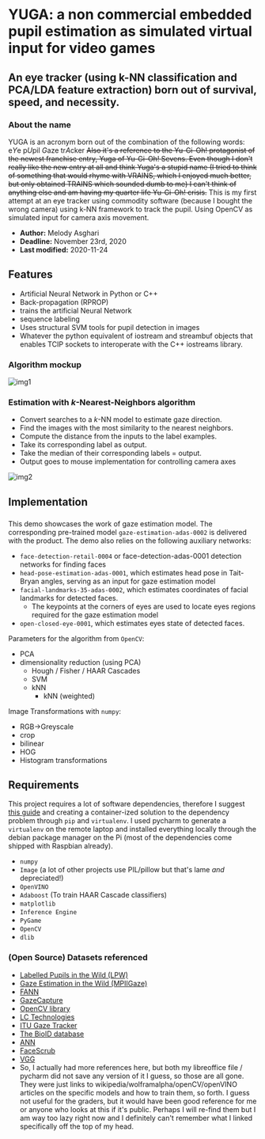 # YUGA: a non commercial embedded pupil estimation as simulated virtual input for video games 

## An eye tracker (using k-NN classification and PCA/LDA feature extraction) born out of survival, speed, and necessity.

### About the name

YUGA is an acronym born out of the combination of the following words: e*Y*e p*U*pil *G*aze tr*A*cker
~~Also it's a reference to the Yu-Gi-Oh! protagonist of the newest franchise entry, Yuga of Yu-Gi-Oh! Sevens. Even though I don't really like the new entry at all and think Yuga's a stupid name (I tried to think of something that would rhyme with VRAINS, which I enjoyed much better, but only obtained TRAINS which sounded dumb to me) I can't think of anything else and am having my quarter life Yu-Gi-Oh! crisis.~~
This is my first attempt at an eye tracker using commodity software (because I bought the wrong camera) using k-NN framework to track the pupil. Using OpenCV as simulated input for camera axis movement.
 
 - **Author:** Melody Asghari
 - **Deadline:** November 23rd, 2020
 - **Last modified:** 2020-11-24

## Features

  * Artificial Neural Network in Python or C++
  * Back-propagation (RPROP)
  * trains the artificial Neural Network
  * sequence labeling
  * Uses structural SVM tools for pupil detection in images
  * Whatever the python equivalent of iostream and streambuf objects that enables TCIP sockets to interoperate with the C++ iostreams library.

### Algorithm mockup

![img1](img/algorithm-detail.png)

### Estimation with _k_-Nearest-Neighbors algorithm
  - Convert searches to a _k_-NN model to estimate gaze direction.
  - Find the images with the most similarity to the nearest neighbors.
  - Compute the distance from the inputs to the label examples.
  - Take its corresponding label as output.
  - Take the median of their corresponding labels = output.
  - Output goes to mouse implementation for controlling camera axes

![img2](img/idk_more_diagrams.png)

## Implementation
### 
This demo showcases the work of gaze estimation model. The corresponding pre-trained model `gaze-estimation-adas-0002` is delivered with the product.
The demo also relies on the following auxiliary networks:
-   `face-detection-retail-0004` or face-detection-adas-0001 detection networks for finding faces
-   `head-pose-estimation-adas-0001`, which estimates head pose in Tait-Bryan angles, serving as an input for gaze estimation model
-   `facial-landmarks-35-adas-0002`, which estimates coordinates of facial landmarks for detected faces.
    - The keypoints at the corners of eyes are used to locate eyes regions required for the gaze estimation model
-   `open-closed-eye-0001`, which estimates eyes state of detected faces. 

Parameters for the algorithm from `OpenCV`:
  - PCA
- dimensionality reduction (using PCA)
  - Hough / Fisher / HAAR Cascades
  - SVM
  - kNN
    - kNN (weighted)
    
Image Transformations with `numpy`:
  - RGB->Greyscale
  - crop
  - bilinear
  - HOG
  - Histogram transformations

## Requirements

  This project requires a lot of software dependencies, therefore I suggest [this guide](https://www.pyimagesearch.com/2019/09/16/install-opencv-4-on-raspberry-pi-4-and-raspbian-buster/) and creating a container-ized solution to the dependency problem through `pip` and `virtualenv`. I used pycharm to generate a `virtualenv` on the remote laptop and installed everything locally through the debian package manager on the Pi (most of the dependencies come shipped with Raspbian already).
  * `numpy`
  * `Image` (a lot of other projects use PIL/pillow but that's lame _and_ depreciated!)
  * `OpenVINO`
  * `Adaboost` (To train HAAR Cascade classifiers)
  * `matplotlib`
  * `Inference Engine`
  * `PyGame`
  * `OpenCV`
  * `dlib`

### (Open Source) Datasets referenced
  * [Labelled Pupils in the Wild (LPW)](https://www.mpi-inf.mpg.de/departments/computer-vision-and-machine-learning/research/gaze-based-human-computer-interaction/labelled-pupils-in-the-wild-lpw/) 
  * [Gaze Estimation in the Wild (MPIIGaze)](https://www.mpi-inf.mpg.de/departments/computer-vision-and-machine-learning/research/gaze-based-human-computer-interaction/appearance-based-gaze-estimation-in-the-wild/)
  * [FANN](http://leenissen.dk/fann/wp/)
  * [GazeCapture](https://gazecapture.csail.mit.edu/)
  * [OpenCV library](http://opencv.willowgarage.com/wiki/)
  * [LC Technologies](http://www.eyegaze.com)
  * [ITU Gaze Tracker](http://www.gazegroup.org)
  * [The BioID database](http://support.bioid.com/downloads/facedb/index.php)
  * [ANN](http://www.cs.umd.edu/%7Emount/ANN/)
  * [FaceScrub](http://vintage.winklerbros.net/facescrub.html)
  * [VGG](http://www.robots.ox.ac.uk/~vgg/data/vgg_face/)
  * So, I actually had more references here, but both my libreoffice file / pycharm did not save any version of it I guess, so those are all gone. They were just links to wikipedia/wolframalpha/openCV/openVINO articles on the specific models and how to train them, so forth. I guess not useful for the graders, but it would have been good reference for me or anyone who looks at this if it's public. Perhaps I will re-find them but I am way too lazy right now and I definitely can't remember what I linked specifically off the top of my head.
